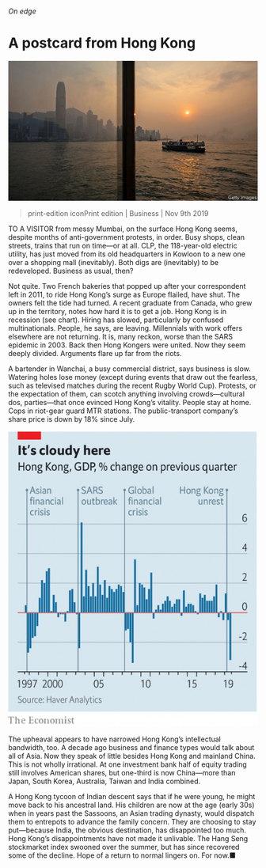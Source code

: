 ###### On edge

# A postcard from Hong Kong 

![image](images/20191109_WBP002_0.jpg) 

> print-edition iconPrint edition | Business | Nov 9th 2019 

TO A VISITOR from messy Mumbai, on the surface Hong Kong seems, despite months of anti-government protests, in order. Busy shops, clean streets, trains that run on time—or at all. CLP, the 118-year-old electric utility, has just moved from its old headquarters in Kowloon to a new one over a shopping mall (inevitably). Both digs are (inevitably) to be redeveloped. Business as usual, then? 

Not quite. Two French bakeries that popped up after your correspondent left in 2011, to ride Hong Kong’s surge as Europe flailed, have shut. The owners felt the tide had turned. A recent graduate from Canada, who grew up in the territory, notes how hard it is to get a job. Hong Kong is in recession (see chart). Hiring has slowed, particularly by confused multinationals. People, he says, are leaving. Millennials with work offers elsewhere are not returning. It is, many reckon, worse than the SARS epidemic in 2003. Back then Hong Kongers were united. Now they seem deeply divided. Arguments flare up far from the riots. 

A bartender in Wanchai, a busy commercial district, says business is slow. Watering holes lose money (except during events that draw out the fearless, such as televised matches during the recent Rugby World Cup). Protests, or the expectation of them, can scotch anything involving crowds—cultural dos, parties—that once evinced Hong Kong’s vitality. People stay at home. Cops in riot-gear guard MTR stations. The public-transport company’s share price is down by 18% since July. 

![image](images/20191109_WBC107.png) 

The upheaval appears to have narrowed Hong Kong’s intellectual bandwidth, too. A decade ago business and finance types would talk about all of Asia. Now they speak of little besides Hong Kong and mainland China. This is not wholly irrational. At one investment bank half of equity trading still involves American shares, but one-third is now China—more than Japan, South Korea, Australia, Taiwan and India combined. 

A Hong Kong tycoon of Indian descent says that if he were young, he might move back to his ancestral land. His children are now at the age (early 30s) when in years past the Sassoons, an Asian trading dynasty, would dispatch them to entrepots to advance the family concern. They are choosing to stay put—because India, the obvious destination, has disappointed too much. Hong Kong’s disappointments have not made it unlivable. The Hang Seng stockmarket index swooned over the summer, but has since recovered some of the decline. Hope of a return to normal lingers on. For now.■ 

